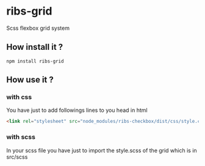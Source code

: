 # ribs-grid
Scss flexbox grid system

## How install it ?

```
npm install ribs-grid
```

## How use it ?

### with css
You have just to add followings lines to you head in html
```HTML
<link rel="stylesheet" src="node_modules/ribs-checkbox/dist/css/style.css" />
```

### with scss
In your scss file you have just to import the style.scss of the grid which is in src/scss
